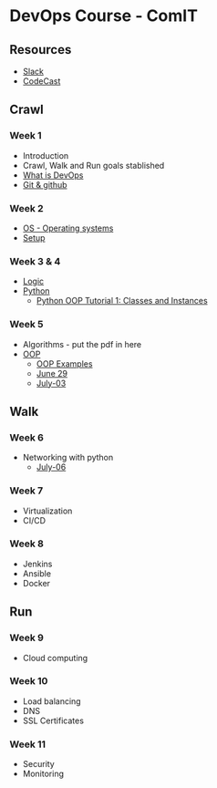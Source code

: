 # DevOps Course - ComIT

## Resources
* [Slack](https://devopsbcmay20.slack.com/)
* [CodeCast](https://www.codecast.io/)

## Crawl
### Week 1
- Introduction
- Crawl, Walk and Run goals stablished
- [What is DevOps](what_is_devops.md)
- [Git & github](git.md)

### Week 2
- [OS - Operating systems](os.md)
- [Setup](setup.md)

### Week 3 & 4
- [Logic](logic.md)
- [Python](python.md)
  - [Python OOP Tutorial 1: Classes and Instances](https://www.youtube.com/watch?v=ZDa-Z5JzLYM&list=PL-osiE80TeTsqhIuOqKhwlXsIBIdSeYtc)

### Week 5
- Algorithms - put the pdf in here
- [OOP](oop.md)
  - [OOP Examples](https://www.thegeekstuff.com/2019/03/python-oop-examples/)
  - [June 29](https://play.codecast.io/nj1Opknw5GYv-python-first-flask-app)
  - [July-03](https://drive.google.com/file/d/1kNsbFh416DRajTAulTpBVQOwj1IyDWco/view) 

## Walk
### Week 6
- Networking with python
  - [July-06](https://play.codecast.io/AXrJL8zXpYNP-python-oop)

### Week 7
- Virtualization
- CI/CD

### Week 8
- Jenkins
- Ansible
- Docker

## Run

### Week 9
- Cloud computing
### Week 10
- Load balancing
- DNS
- SSL Certificates
### Week 11
- Security
- Monitoring

